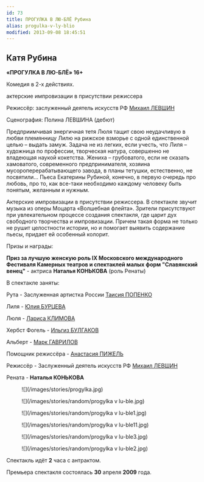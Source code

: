 ```yaml
---
id: 73
title: ПРОГУЛКА В ЛЮ-БЛЁ Рубина
alias: progulka-v-ly-blio
modified: 2013-09-08 18:45:51
---
```


## Катя Рубина

**«ПРОГУЛКА В ЛЮ-БЛЁ» 16+**

Комедия в 2-х действиях.

актерские импровизации в присутствии режиссера

Режиссёр: заслуженный деятель искусств РФ [Михаил ЛЕВШИН](153-mihail-levshin.html)

Сценография: Полина ЛЕВШИНА (дебют)

Предприимчивая энергичная тетя Люля тащит свою неудачливую в любви племянницу Лилю на рижское взморье с одной единственной целью – выдать замуж. Задача не из легких, если учесть, что Лиля – художница по профессии, творческая натура, совершенно не владеющая наукой кокетства. Жениха – грубоватого, если не сказать хамоватого, современного предпринимателя, хозяина мусороперерабатывающего завода, в планы тетушки, естественно, не посвятили… Пьеса Екатерины Рубиной, конечно, в первую очередь про любовь, про то, как все-таки необходимо каждому человеку быть понятым, желанным и нужным.

Актерские импровизации в присутствии режиссера. В спектакле звучит музыка из оперы Моцарта «Волшебная флейта». Зрители присутствуют при увлекательном процессе создания спектакля, где царит дух свободного творчества и импровизации. Причем такая форма не только не рушит целостности истории, но и помогает выявить содержание пьесы, придает ей особенный колорит.

Призы и награды:

**Приз за лучшую женскую роль IX Московского международного Фестиваля Камерных театров и спектаклей малых форм "Славянский венец"** - актриса **Наталья КОНЬКОВА** (роль Ренаты)

В спектакле заняты:

Рута - Заслуженная артистка России [Таисия ПОПЕНКО](26-popenko-taisija.html)

Лиля - [Юлия БУРЦЕВА](78-ylia-burceva.html)

Люля - [Лариса КЛИМОВА](65-larisa-klimova.html)

Хербст Фогель - [Ильгиз БУЛГАКОВ](77-ilgiz-bulgakov.html)

Альберт - [Марк ГАВРИЛОВ](112-mark-gavrilov.html)

Помощник режиссёра - [Анастасия ПИЖЕЛЬ](64-asia-pigel-sergeevna.html)

Режиссёр - Заслуженный деятель искусств РФ [Михаил ЛЕВШИН](153-mihail-levshin.html)

Рената - **Наталья КОНЬКОВА**

<figure>
![](/images/stories/progylka.jpg)
</figure>

<figure>
![](/images/stories/random/progylka v lu-ble.jpg)
</figure>

<figure>
![](/images/stories/random/progylka v lu-ble1.jpg)
</figure>

<figure>
![](/images/stories/random/progylka v lu-ble11.jpg)
</figure>

<figure>
![](/images/stories/random/progylka v lu-ble3.jpg)
</figure>

<figure>
![](/images/stories/random/progylka v lu-ble2.jpg)
</figure>

Спектакль идёт **2** часа с антрактом.

Премьера спектакля состоялась **30** апреля **2009** года.

